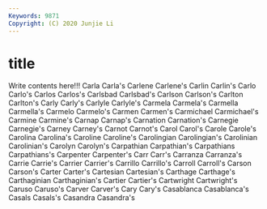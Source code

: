 ```yaml
---
Keywords: 9871
Copyright: (C) 2020 Junjie Li
---
```


# title

Write contents here!!!
Carla 
Carla's 
Carlene 
Carlene's
Carlin 
Carlin's 
Carlo 
Carlo's 
Carlos 
Carlos's 
Carlsbad 
Carlsbad's 
Carlson 
Carlson's
Carlton 
Carlton's 
Carly 
Carly's 
Carlyle 
Carlyle's 
Carmela 
Carmela's 
Carmella 
Carmella's
Carmelo 
Carmelo's 
Carmen 
Carmen's 
Carmichael 
Carmichael's 
Carmine 
Carmine's 
Carnap 
Carnap's
Carnation 
Carnation's 
Carnegie 
Carnegie's 
Carney 
Carney's 
Carnot 
Carnot's 
Carol 
Carol's
Carole 
Carole's 
Carolina 
Carolina's 
Caroline 
Caroline's 
Carolingian 
Carolingian's 
Carolinian 
Carolinian's
Carolyn 
Carolyn's 
Carpathian 
Carpathian's 
Carpathians 
Carpathians's 
Carpenter 
Carpenter's 
Carr 
Carr's
Carranza 
Carranza's 
Carrie 
Carrie's 
Carrier 
Carrier's 
Carrillo 
Carrillo's 
Carroll 
Carroll's
Carson 
Carson's 
Carter 
Carter's 
Cartesian 
Cartesian's 
Carthage 
Carthage's 
Carthaginian 
Carthaginian's
Cartier 
Cartier's 
Cartwright 
Cartwright's 
Caruso 
Caruso's 
Carver 
Carver's 
Cary 
Cary's
Casablanca 
Casablanca's 
Casals 
Casals's 
Casandra 
Casandra's 
